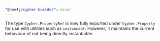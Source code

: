 ```yaml
---
"@neo4j/cypher-builder": minor
---
```


The type `Cypher.PropertyRef` is now fully exported under `Cypher.Property` for use with utilities such as `instanceof`. However, it maintains the current behaviour of not being directly instantiable.
